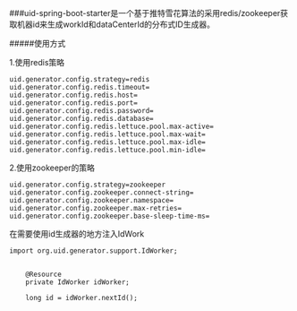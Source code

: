 ###uid-spring-boot-starter是一个基于推特雪花算法的采用redis/zookeeper获取机器id来生成workId和dataCenterId的分布式ID生成器。

#####使用方式

1.使用redis策略
```
uid.generator.config.strategy=redis
uid.generator.config.redis.timeout=
uid.generator.config.redis.host=
uid.generator.config.redis.port=
uid.generator.config.redis.password=
uid.generator.config.redis.database=
uid.generator.config.redis.lettuce.pool.max-active=
uid.generator.config.redis.lettuce.pool.max-wait=
uid.generator.config.redis.lettuce.pool.max-idle=
uid.generator.config.redis.lettuce.pool.min-idle=
```

2.使用zookeeper的策略
```
uid.generator.config.strategy=zookeeper
uid.generator.config.zookeeper.connect-string=
uid.generator.config.zookeeper.namespace=
uid.generator.config.zookeeper.max-retries=
uid.generator.config.zookeeper.base-sleep-time-ms=
```


在需要使用id生成器的地方注入IdWork
```
import org.uid.generator.support.IdWorker;


    @Resource
    private IdWorker idWorker;
    
    long id = idWorker.nextId();
```
